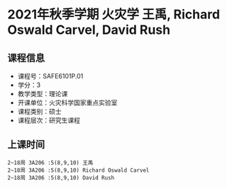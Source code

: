 # 2021年秋季学期 火灾学 王禹, Richard Oswald Carvel, David Rush






## 课程信息

- 课程号：SAFE6101P.01
- 学分：3
- 教学类型：理论课
- 开课单位：火灾科学国家重点实验室
- 课程类别：硕士
- 课程层次：研究生课程

## 上课时间

```
2~18周 3A206 :5(8,9,10) 王禹
2~18周 3A206 :5(8,9,10) Richard Oswald Carvel
2~18周 3A206 :5(8,9,10) David Rush
```

